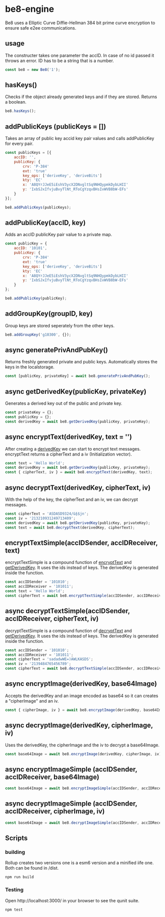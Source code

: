 # be8-engine
Be8 uses a Elliptic Curve Diffie-Hellman 384 bit prime curve encryption to ensure
safe e2ee communications.

## usage
The constructer takes one parameter the accID. 
In case of no id passed it throws an error. ID has to be
a string that is a number.

```javascript
const be8 = new Be8('1');
```

## hasKeys()

Checks if the object already generated keys and if they are stored.
Returns a boolean.

```javascript
be8.hasKeys();
```

## addPublicKeys (publicKeys = [])
Takes an array of public key accid key pair values and calls addPublicKey for every pair. 

```javascript 
const publicKeys = [{
    accID: '',
    publicKey: {
        crv: 'P-384'
        ext: 'true'
        key_ops: ['deriveKey', 'deriveBits']
        kty: 'EC'
        x: 'A8QYrJJeE5iEshV3ycX2DNvgltSq9NHQypmkDybLHII'
        y: 'IxbSJxIfvjuBvyTlNt_RToCgYzqvBHsIvWVB8bW-EFs'
    }
}]; 

be8.addPublicKeys(publicKeys);
```

## addPublicKey(accID, key)
Adds an accID publicKey pair value to a private map.

```javascript
const publicKey = {
    accID: '10101',
    publicKey: {
        crv: 'P-384'
        ext: 'true'
        key_ops: ['deriveKey', 'deriveBits']
        kty: 'EC'
        x: 'A8QYrJJeE5iEshV3ycX2DNvgltSq9NHQypmkDybLHII'
        y: 'IxbSJxIfvjuBvyTlNt_RToCgYzqvBHsIvWVB8bW-EFs'
    }
};

be8.addPublicKey(publicKey);
```

## addGroupKey(groupID, key)
Group keys are stored seperately from the other keys.

```javascript
be8.addGroupKey('g10300', {});
```

## async generatePrivAndPubKey()
Returns freshly generated private and public keys. Automatically stores the keys in the localstorage.

```javascript
const [publicKey, privateKey] = await be8.generatePrivAndPubKey();
```

## async getDerivedKey(publicKey, privateKey)
Generates a derived key out of the public and private key. 

```javascript
const privateKey = {};
const publicKey = {};
const derivedKey = await be8.getDerivedKey(publicKey, privateKey);
```

## async encryptText(derivedKey, text = '')
After creating a [derivedKey](#async-getderivedkeypublickeyjwk-privatekeyjwk) we can start to encrypt text messages. encryptText returns a cipherText and a iv (Initialization vector).
 
```javascript
const text = 'Hello World';
const derivedKey = await be8.getDerivedKey(publicKey, privateKey);
const { cipherText, iv } = await be8.encryptText(derivedKey, text);
```

## async decryptText(derivedKey, cipherText, iv)
With the help of the key, the cipherText and an iv, we can decrypt messages.

```javascript
const cipherText = 'ASDASD9324/&§$jn';
const iv = '213210931249713409';
const derivedKey = await be8.getDerivedKey(publicKey, privateKey);
const text = await be8.decryptText(derivedKey, cipherText);
```

## encryptTextSimple(accIDSender, accIDReceiver, text)
encryptTextSimple is a compound function of [encryptText](#async-encrypttextderivedkey-text) and [getDerivedKey](#async-getderivedkeypublickey-privatekey). It uses the ids instead of keys. 
The derivedKey is generated inside the function.

```javascript
const accIDSender = '101010';
const accIDReceiver = '101011';
const text = 'Hello World';
const cipherText = await be8.encryptTextSimple(accIDSender, accIDReceiver, text);
```

## async decryptTextSimple(accIDSender, accIDReceiver, cipherText, iv)
decryptTextSimple is a compound function of [decryptText](#async-decrypttextderivedkey-text) and [getDerivedKey](#async-getderivedkeypublickey-privatekey). It uses the ids instead of keys. 
The derivedKey is generated inside the function.

```javascript
const accIDSender = '101010';
const accIDReceiver = '101011';
const cipherText = 'sadadwWE=)AWLKASDS';
const iv = '2139484765456789';
const cipherText = await be8.decryptTextSimple(accIDSender, accIDReceiver, cipherText, iv);
```

## async encryptImage(derivedKey, base64Image)
Accepts the derivedKey and an image encoded as base64 so it can creates a "cipherImage" and 
an iv.

```javascript
const { cipherImage, iv } = await be8.encryptImage(derivedKey, base64Image);
```

## async decryptImage(derivedKey, cipherImage, iv)
Uses the derivedKey, the cipherImage and the iv to decrypt a base64Image.

```javascript
const base64Image = await be8.encryptImage(derivedKey, cipherImage, iv);
```

## async encryptImageSimple (accIDSender, accIDReceiver, base64Image)

```javascript
const base64Image = await be8.encryptImageSimple(accIDSender, accIDReceiver, base64Image);
```

## async decryptImageSimple (accIDSender, accIDReceiver, cipherImage, iv)


```javascript
const base64Image = await be8.decryptImageSimple(accIDSender, accIDReceiver, cipherImage, iv);
```

## Scripts
### building
Rollup creates two versions one is a esm6 version and a minified iife one.
Both can be found in /dist.

```bash
npm run build
```

### Testing 
Open http://localhost:3000/ in your browser to see the 
qunit suite.

```bash
npm test
```